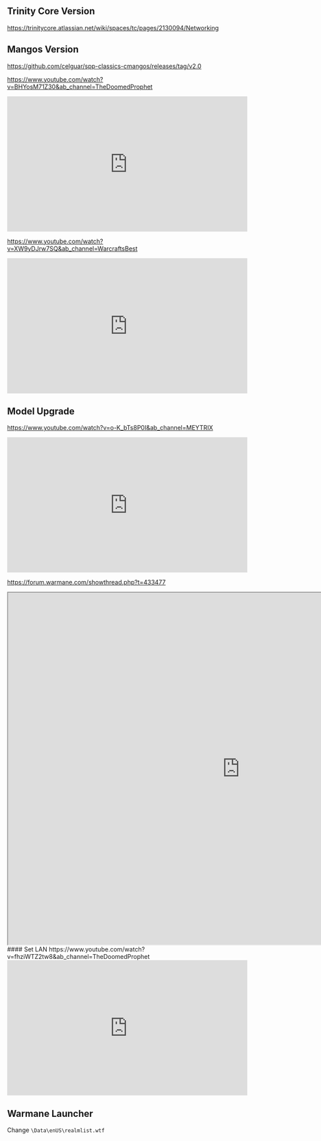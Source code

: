 
## Trinity Core Version

https://trinitycore.atlassian.net/wiki/spaces/tc/pages/2130094/Networking

## Mangos Version

https://github.com/celguar/spp-classics-cmangos/releases/tag/v2.0

https://www.youtube.com/watch?v=BHYosM71Z30&ab_channel=TheDoomedProphet

<iframe width="560" height="315" src="https://www.youtube.com/embed/BHYosM71Z30" title="How to setup SPP Classic WOW World of Warcraft Vanilla Bots server for Single player Solo play" frameborder="0" allow="accelerometer; autoplay; clipboard-write; encrypted-media; gyroscope; picture-in-picture; web-share" allowfullscreen></iframe>

https://www.youtube.com/watch?v=XW9yDJrw7SQ&ab_channel=WarcraftsBest

<iframe width="560" height="315" src="https://www.youtube.com/embed/XW9yDJrw7SQ" title="How to Setup Single Player Project + Making Accounts (Vanilla, TBC, WotLK) - The Classics" frameborder="0" allow="accelerometer; autoplay; clipboard-write; encrypted-media; gyroscope; picture-in-picture; web-share" allowfullscreen></iframe>

## Model Upgrade

https://www.youtube.com/watch?v=o-K_bTs8P0I&ab_channel=MEYTRIX

<iframe width="560" height="315" src="https://www.youtube.com/embed/o-K_bTs8P0I" title="Get NEW Character Models on Wrath of the Lich King" frameborder="0" allow="accelerometer; autoplay; clipboard-write; encrypted-media; gyroscope; picture-in-picture; web-share" allowfullscreen></iframe>

https://forum.warmane.com/showthread.php?t=433477

<iframe width="1080" height="820"  src="https://forum.warmane.com/showthread.php?t=433477"></iframe>
#### Set LAN 
https://www.youtube.com/watch?v=fhziWTZ2tw8&ab_channel=TheDoomedProphet

<iframe width="560" height="315" src="https://www.youtube.com/embed/fhziWTZ2tw8" title="WOW SPP how to setup local LAN party" frameborder="0" allow="accelerometer; autoplay; clipboard-write; encrypted-media; gyroscope; picture-in-picture; web-share" allowfullscreen></iframe>



## Warmane Launcher

Change `\Data\enUS\realmlist.wtf`


